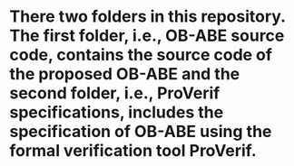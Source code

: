 # There two folders in this repository. The first folder, i.e., OB-ABE source code, contains the source code of the proposed OB-ABE and the second folder, i.e., ProVerif specifications, includes the specification of OB-ABE using the formal verification tool ProVerif. 
